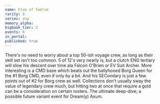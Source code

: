 ```yaml
---
name: Five of Twelve
rarity: 5
series: voy
memory_alpha:
bigbook_tier: 3
events: 6
in_portal:
published: true
---
```


There's no need to worry about a top 50-ish voyage crew, as long as their skill set isn't too common. 5 of 12's very nearly is, but a clutch ENG tertiary will slow his descent over time ala Falcon O'Brien or EV Suit Archer. More interesting is a CMD base which beats out the ballyhooed Borg Queen for the #1 Borg CMD, even if only by a bit. And his SECondary is just a few points out of #2 for Borg crew as well. Collections don't usually sway the value of legendary crew much, but hitting two at once that require a gold can be a consideration on certain rosters. The ultimate deep-dive; a possible future variant event for Dream(y) Axum.
